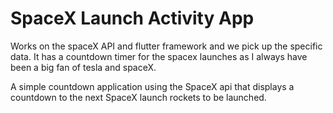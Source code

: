 # SpaceX Launch Activity App

Works on the spaceX API and flutter framework and we pick up the specific data.
It has a countdown timer for the spacex launches as I always have been a big fan of tesla and spaceX.

A simple countdown application using the SpaceX api that displays a countdown to the next SpaceX launch rockets to be launched.

